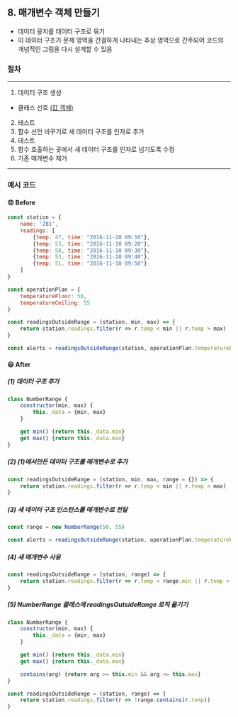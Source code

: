 ## 8. 매개변수 객체 만들기

- 데이터 뭉치를 데이터 구조로 묶기
- 이 데이터 구조가 문제 영역을 간결하게 나타내는 추상 영역으로 간주되어 코드의 개념적인 그림을 다시 설계할 수 있음

### 절차
----

1. 데이터 구조 생성<br />
- 클래스 선호 <a href="https://www.martinfowler.com/bliki/ValueObject.html">(값 객체)</a><br />
2. 테스트<br />
3. 함수 선언 바꾸기로 새 데이터 구조를 인자로 추가<br />
4. 테스트<br />
5. 함수 호출하는 곳에서 새 데이터 구조를 인자로 넘기도록 수정<br />
6. 기존 매개변수 제거              

----

### 예시 코드

#### 😞 Before
```javascript
const station = {
    name: 'ZB1',
    readings: [
        {temp: 47, time: "2016-11-10 09:10"},
        {temp: 53, time: "2016-11-10 09:20"},
        {temp: 58, time: "2016-11-10 09:30"},
        {temp: 53, time: "2016-11-10 09:40"},
        {temp: 51, time: "2016-11-10 09:50"}
    ]
}

const operationPlan = {
    temperatureFloor: 50,
    temperatureCeiling: 55
}

const readingsOutsideRange = (station, min, max) => {
    return station.readings.filter(r => r.temp < min || r.temp > max)
}

const alerts = readingsOutsideRange(station, operationPlan.temperatureFloor, operationPlan.temperatureCeiling)
```

#### 😃 After

##### (1) 데이터 구조 추가
```js
class NumberRange {
    constructor(min, max) {
        this._data = {min, max}
    }

    get min() {return this._data.min}
    get max() {return this._data.max}
}
```

##### (2) (1)에서만든 데이터 구조를 매개변수로 추가
```js
const readingsOutsideRange = (station, min, max, range = {}) => {
    return station.readings.filter(r => r.temp < min || r.temp > max)
}
```

##### (3) 새 데이터 구조 인스턴스를 매개변수로 전달
```js
const range = new NumberRange(50, 55)

const alerts = readingsOutsideRange(station, operationPlan.temperatureFloor, range)
```

##### (4) 새 매개변수 사용
```js
const readingsOutsideRange = (station, range) => {
    return station.readings.filter(r => r.temp < range.min || r.temp > range.max)
}
```

##### (5) NumberRange 클래스에 readingsOutsideRange 로직 옮기기
```js
class NumberRange {
    constructor(min, max) {
        this._data = {min, max}
    }

    get min() {return this._data.min}
    get max() {return this._data.max}

    contains(arg) {return arg >= this.min && arg <= this.max}
}

const readingsOutsideRange = (station, range) => {
    return station.readings.filter(r => !range.contains(r.temp))
}
```